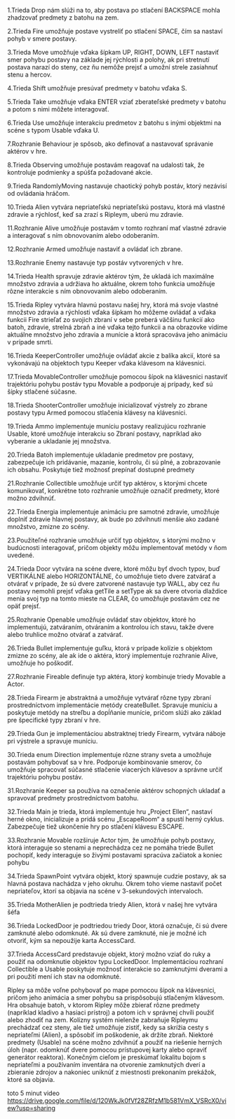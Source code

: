 1.Trieda Drop nám slúži na to, aby postava po stlačení BACKSPACE mohla zhadzovať predmety z batohu na zem.

2.Trieda Fire umožňuje postave vystreliť po stlačení SPACE, čím sa nastaví pohyb v smere postavy.

3.Trieda Move umožňuje vďaka šípkam UP, RIGHT, DOWN, LEFT nastaviť smer pohybu postavy na základe jej rýchlosti a polohy, ak pri stretnutí postava narazí do steny, cez ňu nemôže prejsť a umožní strele zasiahnuť stenu a hercov.

4.Trieda Shift umožňuje presúvať predmety v batohu vďaka S.

5.Trieda Take umožňuje vďaka ENTER vziať zberateľské predmety v batohu a potom s nimi môžete interagovať.

6.Trieda Use umožňuje interakciu predmetov z batohu s inými objektmi na scéne s typom Usable vďaka U.

7.Rozhranie Behaviour je spôsob, ako definovať a nastavovať správanie aktérov v hre.

8.Trieda Observing umožňuje postavám reagovať na udalosti tak, že kontroluje podmienky a spúšťa požadované akcie.

9.Trieda RandomlyMoving nastavuje chaotický pohyb postáv, ktorý nezávisí od ovládania hráčom.

10.Trieda Alien vytvára nepriateľskú nepriateľskú postavu, ktorá má vlastné zdravie a rýchlosť, keď sa zrazí s Ripleym, uberú mu zdravie. 

11.Rozhranie Alive umožňuje postavám v tomto rozhraní mať vlastné zdravie a interagovať s ním obnovovaním alebo odoberaním.

12.Rozhranie Armed umožňuje nastaviť a ovládať ich zbrane. 

13.Rozhranie Enemy nastavuje typ postáv vytvorených v hre.

14.Trieda Health spravuje zdravie aktérov tým, že ukladá ich maximálne množstvo zdravia a udržiava ho aktuálne, okrem toho funkcia umožňuje rôzne interakcie s ním obnovovaním alebo odoberaním.

15.Trieda Ripley vytvára hlavnú postavu našej hry, ktorá má svoje vlastné množstvo zdravia a rýchlosti vďaka šípkam ho môžeme ovládať a vďaka funkcii Fire strieľať zo svojich zbraní v sebe preberá väčšinu funkcií ako batoh, zdravie, strelná zbraň a iné vďaka tejto funkcii a na obrazovke vidíme aktuálne množstvo jeho zdravia a munície a ktorá spracováva jeho animáciu v prípade smrti.

16.Trieda KeeperController umožňuje ovládať akcie z balíka akcií, ktoré sa vykonávajú na objektoch typu Keeper vďaka klávesom na klávesnici.

17.Trieda MovableController umožňuje pomocou šípok na klávesnici nastaviť trajektóriu pohybu postáv typu Movable a podporuje aj prípady, keď sú šípky stlačené súčasne. 

18.Trieda ShooterController umožňuje inicializovať výstrely zo zbrane postavy typu Armed pomocou stlačenia klávesy na klávesnici.

19.Trieda Ammo implementuje muníciu postavy realizujúcu rozhranie Usable<Armed>, ktoré umožňuje interakciu so Zbraní postavy, napríklad ako vyberanie a ukladanie jej množstva.

20.Trieda Batoh implementuje ukladanie predmetov pre postavy, zabezpečuje ich pridávanie, mazanie, kontrolu, či sú plné, a zobrazovanie ich obsahu. Poskytuje tiež možnosť prepínať dostupné predmety

21.Rozhranie Collectible umožňuje určiť typ aktérov, s ktorými chcete komunikovať, konkrétne toto rozhranie umožňuje označiť predmety, ktoré možno zdvihnúť. 

22.Trieda Energia implementuje animáciu pre samotné zdravie, umožňuje doplniť zdravie hlavnej postavy, ak bude po zdvihnutí menšie ako zadané množstvo, zmizne zo scény.

23.Použiteľné rozhranie umožňuje určiť typ objektov, s ktorými možno v budúcnosti interagovať, pričom objekty môžu implementovať metódy v ňom uvedené.

24.Trieda Door vytvára na scéne dvere, ktoré môžu byť dvoch typov, buď VERTIKÁLNE alebo HORIZONTÁLNE, čo umožňuje tieto dvere zatvárať a otvárať v prípade, že sú dvere zatvorené nastavuje typ WALL, aby cez ňu postavy nemohli prejsť vďaka getTile a setType ak sa dvere otvoria dlaždice menia svoj typ na tomto mieste na CLEAR, čo umožňuje postavám cez ne opäť prejsť.

25.Rozhranie Openable umožňuje ovládať stav objektov, ktoré ho implementujú, zatváraním, otváraním a kontrolou ich stavu, takže dvere alebo truhlice možno otvárať a zatvárať.

26.Trieda Bullet implementuje guľku, ktorá v prípade kolízie s objektom zmizne zo scény, ale ak ide o aktéra, ktorý implementuje rozhranie Alive, umožňuje ho poškodiť.

27.Rozhranie Fireable definuje typ aktéra, ktorý kombinuje triedy Movable a Actor.

28.Trieda Firearm je abstraktná a umožňuje vytvárať rôzne typy zbraní prostredníctvom implementácie metódy createBullet. Spravuje muníciu a poskytuje metódy na streľbu a dopĺňanie munície, pričom slúži ako základ pre špecifické typy zbraní v hre.

29.Trieda Gun je implementáciou abstraktnej triedy Firearm, vytvára náboje pri výstrele a spravuje muníciu.

30.Trieda enum Direction implementuje rôzne strany sveta a umožňuje postavám pohybovať sa v hre. Podporuje kombinovanie smerov, čo umožňuje spracovať súčasné stlačenie viacerých klávesov a správne určiť trajektóriu pohybu postáv.

31.Rozhranie Keeper sa používa na označenie aktérov schopných ukladať a spravovať predmety prostredníctvom batohu.

32.Trieda Main je trieda, ktorá implementuje hru „Project Ellen“, nastaví herné okno, inicializuje a pridá scénu „EscapeRoom“ a spustí herný cyklus. Zabezpečuje tiež ukončenie hry po stlačení klávesu ESCAPE.

33.Rozhranie Movable rozširuje Actor tým, že umožňuje pohyb postavy, ktorá interaguje so stenami a neprechádza cez ne pomáha triede Bullet pochopiť, kedy interaguje so živými postavami spracúva začiatok a koniec pohybu

34.Trieda SpawnPoint vytvára objekt, ktorý spawnuje cudzie postavy, ak sa hlavná postava nachádza v jeho okruhu. Okrem toho vieme nastaviť počet nepriateľov, ktorí sa objavia na scéne v 3-sekundových intervaloch.

35.Trieda MotherAlien je podtrieda triedy Alien, ktorá v našej hre vytvára šéfa

36.Trieda LockedDoor je podtriedou triedy Door, ktorá označuje, či sú dvere zamknuté alebo odomknuté. Ak sú dvere zamknuté, nie je možné ich otvoriť, kým sa nepoužije karta AccessCard.

37.Trieda AccessCard predstavuje objekt, ktorý možno vziať do ruky a použiť na odomknutie objektov typu LockedDoor. Implementáciou rozhraní Collectible a Usable<LockedDoor> poskytuje možnosť interakcie so zamknutými dverami a pri použití mení ich stav na odomknuté.

Ripley sa môže voľne pohybovať po mape pomocou šípok na klávesnici, pričom jeho animácia a smer pohybu sa prispôsobujú stlačeným klávesom.
Hra obsahuje batoh, v ktorom Ripley môže zbierať rôzne predmety (napríklad kladivo a hasiaci prístroj) a potom ich v správnej chvíli použiť alebo zhodiť na zem.
Kolízny systém nielenže zabraňuje Ripleymu prechádzať cez steny, ale tiež umožňuje zistiť, kedy sa skrížia cesty s nepriateľmi (Alien), a spôsobiť im poškodenie, ak držíte zbraň.
Niektoré predmety (Usable) na scéne možno zdvihnúť a použiť na riešenie herných úloh (napr. odomknúť dvere pomocou prístupovej karty alebo opraviť generátor reaktora).
Konečným cieľom je preskúmať lokalitu bojom s nepriateľmi a používaním inventára na otvorenie zamknutých dverí a zbieranie zdrojov a nakoniec uniknúť z miestnosti prekonaním prekážok, ktoré sa objavia.

toto 5 minut video
https://drive.google.com/file/d/120WkJk0fVf28ZRfzM1b581VmX_VSRcX0/view?usp=sharing
